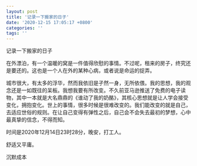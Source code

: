 ```yaml
---
layout: post
title: '记录一下搬家的日子'
date: '2020-12-15 17:05:17 +0800'
categories: ''
tags: ''
---
```


记录一下搬家的日子

在外漂泊，有一个温暖的窝是一件值得欣慰的事情。不过呢，租来的房子，终究还是要还的。这也是一个人在外的某种心病，或者说是命运的捉弄。

城市很大，有太多的浮华，然而我依旧是孑然一身，无所依偎。我的思想，我的观念还是一如既往的呆板。我想我要有所改变。不久前亚马逊推送了免费的电子读物，其中一本就是大名鼎鼎的《谁动了我的奶酪》，其核心思想就是让人学会接受变化，拥抱变化。世上的事情，很多时候是很难改变的。我们能改变的就是自己，去适应世俗的规则。在让自己变得有弹性之后，自己会不会失去最初的梦想，心中最真挚的信念，不得而知。

时间是2020年12月14日23时28分，晚安，打工人。

舒适又平庸。

沉默成本
